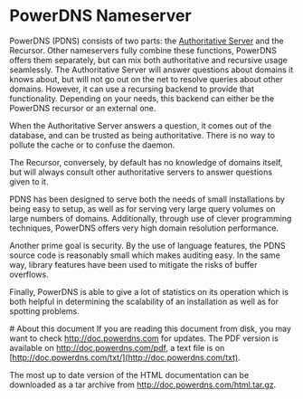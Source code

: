 # PowerDNS Nameserver

PowerDNS (PDNS) consists of two parts: the [Authoritative Server](authoritative/index.md) and the Recursor. Other nameservers fully combine these functions, PowerDNS offers them separately, but can mix both authoritative and recursive usage seamlessly. The Authoritative Server will answer questions about domains it knows about, but will not go out on the net to resolve queries about other domains. However, it can use a recursing backend to provide that functionality. Depending on your needs, this backend can either be the PowerDNS recursor or an external one.

When the Authoritative Server answers a question, it comes out of the database, and can be trusted as being authoritative. There is no way to pollute the cache or to confuse the daemon.

The Recursor, conversely, by default has no knowledge of domains itself, but will always consult other authoritative servers to answer questions given to it.

PDNS has been designed to serve both the needs of small installations by being easy to setup, as well as for serving very large query volumes on large numbers of domains. Additionally, through use of clever programming techniques, PowerDNS offers very high domain resolution performance.

Another prime goal is security. By the use of language features, the PDNS source code is reasonably small which makes auditing easy. In the same way, library features have been used to mitigate the risks of buffer overflows.

Finally, PowerDNS is able to give a lot of statistics on its operation which is both helpful in determining the scalability of an installation as well as for spotting problems.

# About this document
If you are reading this document from disk, you may want to check <http://doc.powerdns.com> for updates. The PDF version is available on <http://doc.powerdns.com/pdf>, a text file is on [http://doc.powerdns.com/txt/](http://doc.powerdns.com/txt).

The most up to date version of the HTML documentation can be downloaded as a tar archive from <http://doc.powerdns.com/html.tar.gz>.
